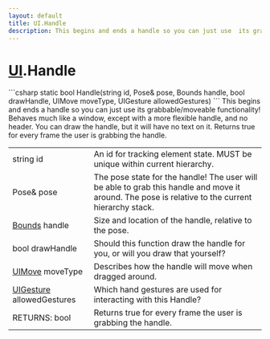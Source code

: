 ```yaml
---
layout: default
title: UI.Handle
description: This begins and ends a handle so you can just use  its grabbable/moveable functionality! Behaves much like a window, except with a more flexible handle, and no header. You can draw the handle, but it will have no text on it. Returns true for every frame the user is grabbing the handle.
---
```

# [UI]({{site.url}}/Pages/StereoKit/UI.html).Handle

<div class='signature' markdown='1'>
```csharp
static bool Handle(string id, Pose& pose, Bounds handle, bool drawHandle, UIMove moveType, UIGesture allowedGestures)
```
This begins and ends a handle so you can just use  its
grabbable/moveable functionality! Behaves much like a window,
except with a more flexible handle, and no header. You can draw
the handle, but it will have no text on it. Returns true for
every frame the user is grabbing the handle.
</div>

|  |  |
|--|--|
|string id|An id for tracking element state. MUST be unique             within current hierarchy.|
|Pose& pose|The pose state for the handle! The user will              be able to grab this handle and move it around. The pose is relative             to the current hierarchy stack.|
|[Bounds]({{site.url}}/Pages/StereoKit/Bounds.html) handle|Size and location of the handle, relative to              the pose.|
|bool drawHandle|Should this function draw the handle for              you, or will you draw that yourself?|
|[UIMove]({{site.url}}/Pages/StereoKit/UIMove.html) moveType|Describes how the handle will move when              dragged around.|
|[UIGesture]({{site.url}}/Pages/StereoKit/UIGesture.html) allowedGestures|Which hand gestures are used for             interacting with this Handle?|
|RETURNS: bool|Returns true for every frame the user is grabbing the handle.|




